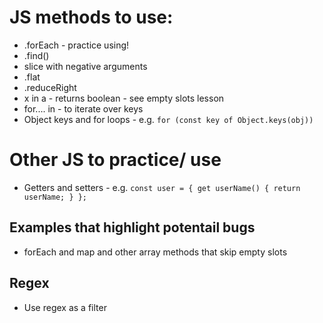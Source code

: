 # JS methods to use:
*  .forEach - practice using!
*  .find()
*  slice with negative arguments 
*  .flat
*  .reduceRight
*   x in a - returns boolean - see empty slots lesson
*   for.... in - to iterate over keys
*   Object keys and for loops - e.g. `for (const key of Object.keys(obj))` 


# Other JS to practice/ use
* Getters and setters - e.g. 
`const user = {
  get userName() { return userName; }
};`

## Examples that highlight potentail bugs
*   forEach and map and other array methods that skip empty slots


## Regex
* Use regex as a filter 
